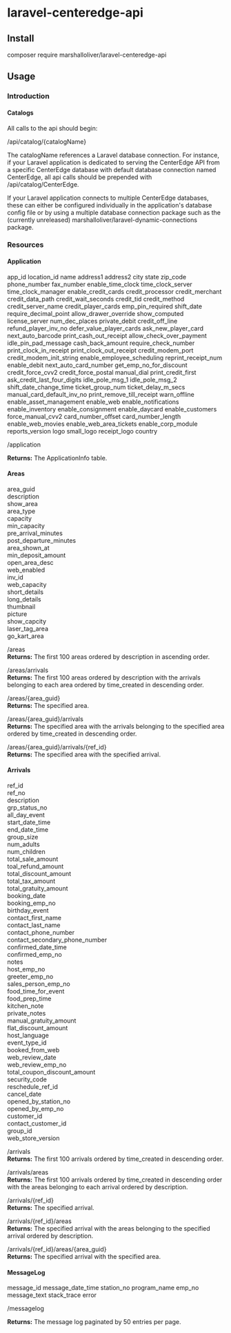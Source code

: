 # laravel-centeredge-api

## Install

composer require marshalloliver/laravel-centeredge-api

## Usage

### Introduction

#### Catalogs

All calls to the api should begin:

/api/catalog/{catalogName} 

The catalogName references a Laravel database connection.  For instance, if your Laravel application is dedicated to serving the CenterEdge API from a specific CenterEdge database with default database connection named CenterEdge, all api calls should be prepended with /api/catalog/CenterEdge.

If your Laravel application connects to multiple CenterEdge databases, these can either be configured individually in the application's database config file or by using a multiple database connection package such as the (currently unreleased) marshalloliver/laravel-dynamic-connections package.

### Resources

#### Application

app_id
location_id
name
address1
address2
city
state
zip_code
phone_number
fax_number
enable_time_clock
time_clock_server
time_clock_manager
enable_credit_cards
credit_processor
credit_merchant
credit_data_path
credit_wait_seconds
credit_tid
credit_method
credit_server_name
credit_player_cards
emp_pin_required
shift_date
require_decimal_point
allow_drawer_override
show_computed
license_server
num_dec_places
private_debit
credit_off_line
refund_player_inv_no
defer_value_player_cards
ask_new_player_card
next_auto_barcode
print_cash_out_receipt
allow_check_over_payment
idle_pin_pad_message
cash_back_amount
require_check_number
print_clock_in_receipt
print_clock_out_receipt
credit_modem_port
credit_modem_init_string
enable_employee_scheduling
reprint_receipt_num
enable_debit
next_auto_card_number
get_emp_no_for_discount
credit_force_cvv2
credit_force_postal
manual_dial
print_credit_first
ask_credit_last_four_digits
idle_pole_msg_1
idle_pole_msg_2
shift_date_change_time
ticket_group_num
ticket_delay_m_secs
manual_card_default_inv_no
print_remove_till_receipt
warn_offline
enable_asset_management
enable_web
enable_notifications
enable_inventory
enable_consignment
enable_daycard
enable_customers
force_manual_cvv2
card_number_offset
card_number_length
enable_web_movies
enable_web_area_tickets
enable_corp_module
reports_version
logo
small_logo
receipt_logo
country

/application

**Returns:** The ApplicationInfo table.

#### Areas

area_guid  
description  
show_area  
area_type  
capacity  
min_capacity  
pre_arrival_minutes  
post_departure_minutes  
area_shown_at  
min_deposit_amount  
open_area_desc  
web_enabled  
inv_id  
web_capacity  
short_details  
long_details  
thumbnail  
picture  
show_capcity  
laser_tag_area  
go_kart_area  

/areas  
**Returns:** The first 100 areas ordered by description in ascending order.

/areas/arrivals  
**Returns:** The first 100 areas ordered by description with the arrivals belonging to each area ordered by time_created in descending order.

/areas/{area_guid}  
**Returns:** The specified area.

/areas/{area_guid}/arrivals  
**Returns:** The specified area with the arrivals belonging to the specified area ordered by time_created in descending order.

/areas/{area_guid}/arrivals/{ref_id}  
**Returns:** The specified area with the specified arrival.

#### Arrivals

ref_id  
ref_no  
description  
grp_status_no  
all_day_event  
start_date_time  
end_date_time  
group_size  
num_adults  
num_children  
total_sale_amount  
toal_refund_amount  
total_discount_amount  
total_tax_amount  
total_gratuity_amount  
booking_date  
booking_emp_no  
birthday_event  
contact_first_name  
contact_last_name  
contact_phone_number  
contact_secondary_phone_number  
confirmed_date_time  
confirmed_emp_no  
notes  
host_emp_no  
greeter_emp_no  
sales_person_emp_no  
food_time_for_event  
food_prep_time  
kitchen_note  
private_notes  
manual_gratuity_amount  
flat_discount_amount  
host_language  
event_type_id  
booked_from_web  
web_review_date  
web_review_emp_no  
total_coupon_discount_amount  
security_code  
reschedule_ref_id  
cancel_date  
opened_by_station_no  
opened_by_emp_no  
customer_id  
contact_customer_id  
group_id  
web_store_version  

/arrivals  
**Returns:** The first 100 arrivals ordered by time_created in descending order.

/arrivals/areas  
**Returns:** The first 100 arrivals ordered by time_created in descending order with the areas belonging to each arrival ordered by description.

/arrivals/{ref_id}  
**Returns:** The specified arrival.

/arrivals/{ref_id}/areas  
**Returns:** The specified arrival with the areas belonging to the specified arrival ordered by description.

/arrivals/{ref_id}/areas/{area_guid}  
**Returns:** The specified arrival with the specified area.

#### MessageLog

message_id
message_date_time
station_no
program_name
emp_no
message_text
stack_trace
error

/messagelog

**Returns:** The message log paginated by 50 entries per page.